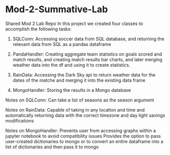 # Mod-2-Summative-Lab
Shared Mod 2 Lab Repo
In this project we created four classes to accomplish the following tasks:

1. SQLConn: Accessing soccer data from SQL database, and returning the relevant data from SQL as a pandas dataframe

2. PandaHandler: Creating aggregate team statistics on goals scored and match results, and creating match results bar charts, and later merging weather data into the df and using it to create statistics.

3. RainData: Accessing the Dark Sky api to return weather data for the dates of the matche and merging it into the existing data frame

4. MongoHandler: Storing the results in a Mongo database

Notes on SQLConn:
Can take a list of seasons as the season argument


Notes on RainData:
Capable of taking in any location and time and automatically returning data with the correct timezone and day light savings modifications

Notes on MongoHandler:
Prevents user from accessing graphs within a jupyter notebook to avoid compatibility issues 
Provides the option to pass user-created dictionaries to mongo or to convert an entire dataframe into a list of dictionaries and then pass it to mongo




